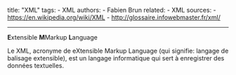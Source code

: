 title: "XML"
tags: - XML
authors: - Fabien Brun
related: - XML
sources: - https://en.wikipedia.org/wiki/XML - http://glossaire.infowebmaster.fr/xml/

---

**E**xtensible **M**Markup **L**anguage

Le XML, acronyme de eXtensible Markup Language (qui signifie: langage de balisage extensible), est un langage informatique qui sert à enregistrer des données textuelles.
